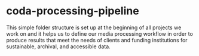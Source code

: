 # coda-processing-pipeline
This simple folder structure is set up at the beginning of all projects we work on and it helps us to define our media processing workflow in order to produce results that meet the needs of clients and funding institutions for sustainable, archival, and accessible data.
